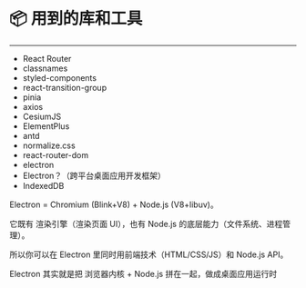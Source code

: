# 📦 用到的库和工具
---
- React Router
- classnames
- styled-components
- react-transition-group
- pinia
- axios
- CesiumJS
- ElementPlus
- antd
- normalize.css
- react-router-dom
- electron
- Electron？（跨平台桌面应用开发框架）
- IndexedDB

Electron = Chromium (Blink+V8) + Node.js (V8+libuv)。

它既有 渲染引擎（渲染页面 UI），也有 Node.js 的底层能力（文件系统、进程管理）。

所以你可以在 Electron 里同时用前端技术（HTML/CSS/JS）和 Node.js API。

Electron 其实就是把 浏览器内核 + Node.js 拼在一起，做成桌面应用运行时